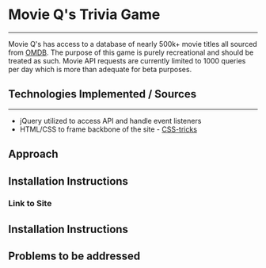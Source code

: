 
# Movie Q's Trivia Game
------
Movie Q's has access to a database of nearly 500k+ movie titles all sourced from [OMDB](http://omdbapi.com/). The purpose of this game is purely recreational and should be treated as such. Movie API requests are currently limited to 1000 queries per day which is more than adequate for beta purposes. 
  
## Technologies Implemented / Sources 
------
  * jQuery utilized to access API and handle event listeners
  *  HTML/CSS to frame backbone of the site
    - [CSS-tricks](https://css-tricks.com/)
## Approach

## Installation Instructions

### Link to Site

## Installation Instructions

## Problems to be addressed
